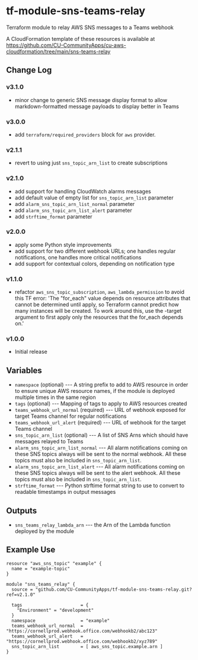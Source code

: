 # tf-module-sns-teams-relay
Terraform module to relay AWS SNS messages to a Teams webhook

A CloudFormation template of these resources is available at https://github.com/CU-CommunityApps/cu-aws-cloudformation/tree/main/sns-teams-relay

## Change Log

### v3.1.0
- minor change to generic SNS message display format to allow markdown-formatted message payloads to display better in Teams

### v3.0.0
- add `terraform/required_providers` block for `aws` provider.

### v2.1.1
- revert to using just `sns_topic_arn_list` to create subscriptions

### v2.1.0
- add support for handling CloudWatch alarms messages
- add default value of empty list for `sns_topic_arn_list` parameter
- add `alarm_sns_topic_arn_list_normal` parameter
- add `alarm_sns_topic_arn_list_alert` parameter
- add `strftime_format` parameter

### v2.0.0
- apply some Python style improvements
- add support for two different webhook URLs; one handles regular notifications, one handles more critical notifications
- add support for contextual colors, depending on notification type

### v1.1.0
- refactor `aws_sns_topic_subscription`, `aws_lambda_permission` to avoid this TF error: 'The "for_each" value depends on resource attributes that cannot be determined until apply, so Terraform cannot predict how many instances will be created. To work around this, use the -target argument to first apply only the resources that the for_each depends on.'

### v1.0.0
- Initial release

## Variables

- `namespace` (optional) --- A string prefix to add to AWS resource in order to ensure unique AWS resource names, if the module is deployed multiple times in the same region
- `tags` (optional) --- Mapping of tags to apply to AWS resources created
- `teams_webhook_url_normal` (required) --- URL of webhook exposed for target Teams channel for regular notifications
- `teams_webhook_url_alert` (required) --- URL of webhook for the target Teams channel
- `sns_topic_arn_list` (optional) --- A list of SNS Arns which should have messages relayed to Teams
- `alarm_sns_topic_arn_list_normal` --- All alarm notifications coming on these SNS topics always will be sent to the normal webhook. All these topics must also be included in `sns_topic_arn_list`.
- `alarm_sns_topic_arn_list_alert` --- All alarm notifications coming on these SNS topics always will be sent to the alert webhook. All these topics must also be included in `sns_topic_arn_list`.
- `strftime_format` --- Python strftime format string to use to convert to readable timestamps in output messages

## Outputs

- `sns_teams_relay_lambda_arn` --- the Arn of the Lambda function deployed by the module

## Example Use

```
resource "aws_sns_topic" "example" {
  name = "example-topic"
}

module "sns_teams_relay" {
  source = "github.com/CU-CommunityApps/tf-module-sns-teams-relay.git?ref=v2.1.0"
  
  tags                      = {
    "Environment" = "development"
  }
  namespace                 = "example"
  teams_webhook_url_normal  = "https://cornellprod.webhook.office.com/webhookb2/abc123"
  teams_webhook_url_alert   = "https://cornellprod.webhook.office.com/webhookb2/xyz789"
  sns_topic_arn_list        = [ aws_sns_topic.example.arn ]
}
```